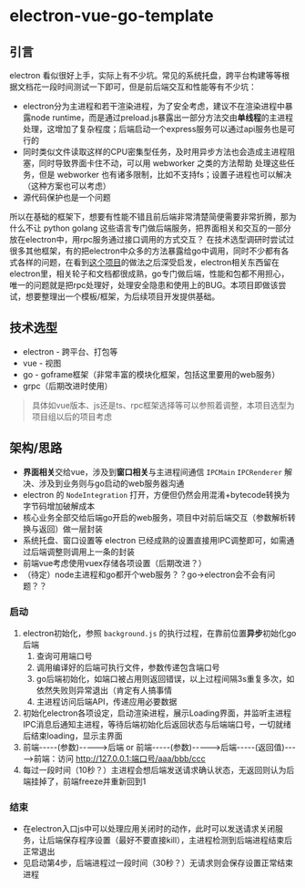 # electron-vue-go-template

## 引言
electron 看似很好上手，实际上有不少坑。常见的系统托盘，跨平台构建等等根据文档花一段时间测试一下即可，但是前后端交互和性能等有不少坑：

- electron分为主进程和若干渲染进程，为了安全考虑，建议不在渲染进程中暴露node runtime，而是通过preload.js暴露出一部分方法交由**单线程**的主进程处理，这增加了复杂程度；后端启动一个express服务可以通过api服务也是可行的
- 同时类似文件读取这样的CPU密集型任务，及时用异步方法也会造成主进程阻塞，同时导致界面卡住不动，可以用 webworker 之类的方法帮助 处理这些任务，但是 webworker 也有诸多限制，比如不支持fs；设置子进程也可以解决（这种方案也可以考虑）
- 源代码保护也是一个问题

所以在基础的框架下，想要有性能不错且前后端非常清楚简便需要非常折腾，那为什么不让 python golang 这些语言专门做后端服务，把界面相关和交互的一部分放在electron中，用rpc服务通过接口调用的方式交互？ 在技术选型调研时尝试过很多其他框架，有的把electron中众多的方法暴露给go中调用，同时不少都有各式各样的问题，在看到[这个项目](https://github.com/fyears/electron-python-example)的做法之后深受启发，electron相关东西留在electron里，相关轮子和文档都很成熟，go专门做后端，性能和包都不用担心，唯一的问题就是把rpc处理好，处理安全隐患和使用上的BUG。本项目即做该尝试，想要整理出一个模板/框架，为后续项目开发提供基础。

## 技术选型

- electron - 跨平台、打包等
- vue - 视图
- go - goframe框架（非常丰富的模块化框架，包括这里要用的web服务）
- grpc（后期改进时使用）

> 具体如vue版本、js还是ts、rpc框架选择等可以参照着调整，本项目选型为项目组以后的项目考虑

## 架构/思路

- **界面相关**交给vue，涉及到**窗口相关**与主进程间通信 `IPCMain` `IPCRenderer` 解决、涉及到业务则与go启动的web服务器沟通
- electron 的 `NodeIntegration` 打开，方便但仍然会用混淆+bytecode转换为字节码增加破解成本
- 核心业务全部交给后端go开启的web服务，项目中对前后端交互（参数解析转换与返回）做一层封装
- 系统托盘、窗口设置等 electron 已经成熟的设置直接用IPC调整即可，如需通过后端调整则调用上一条的封装
- 前端vue考虑使用vuex存储各项设置（后期改进？）
- （待定）node主进程和go都开个web服务？？go->electron会不会有问题？？

### 启动

1. electron初始化，参照 `background.js` 的执行过程，在靠前位置**异步**初始化go后端
   1. 查询可用端口号
   2. 调用编译好的后端可执行文件，参数传递包含端口号
   3. go后端初始化，如端口被占用则返回错误，以上过程间隔3s重复多次，如依然失败则异常退出（肯定有人搞事情
   4. 主进程访问后端API，传递应用必要数据
2. 初始化electron各项设定，启动渲染进程，展示Loading界面，并监听主进程IPC消息后通知主进程，等待后端初始化后返回状态与后端端口号，一切就绪后结束loading，显示主界面
3. 前端-----(参数)----->后端 or 前端-----(参数)----->后端-----(返回值)----->前端：访问 http://127.0.0.1:端口号/aaa/bbb/ccc
4. 每过一段时间（10秒？）主进程会想后端发送请求确认状态，无返回则认为后端挂掉了，前端freeze并重新回到1

### 结束

- 在electron入口js中可以处理应用关闭时的动作，此时可以发送请求关闭服务，让后端保存程序设置（最好不要直接kill），主进程检测到后端进程结束后正常退出
- 见启动第4步，后端进程过一段时间（30秒？）无请求则会保存设置正常结束进程

